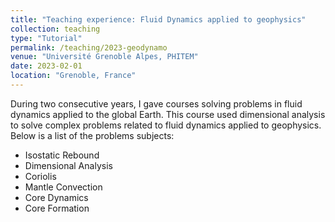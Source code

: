 ```yaml
---
title: "Teaching experience: Fluid Dynamics applied to geophysics"
collection: teaching
type: "Tutorial"
permalink: /teaching/2023-geodynamo
venue: "Université Grenoble Alpes, PHITEM"
date: 2023-02-01
location: "Grenoble, France"
---
```


During two consecutive years, I gave courses solving problems in fluid dynamics applied to the global Earth. This course used dimensional analysis to solve complex problems related to fluid dynamics applied to geophysics. Below is a list of the problems subjects:

- Isostatic Rebound
- Dimensional Analysis
- Coriolis
- Mantle Convection
- Core Dynamics
- Core Formation